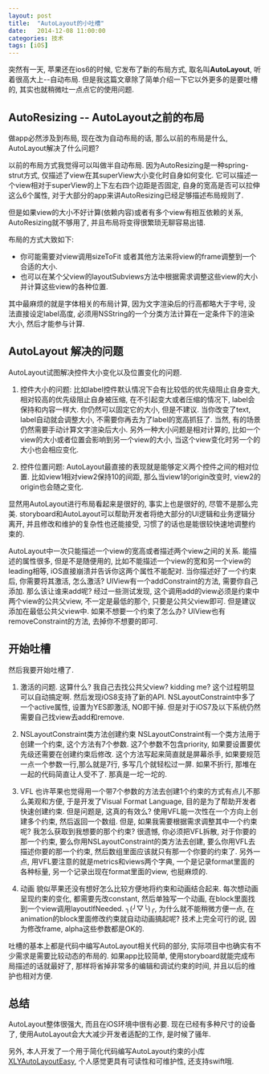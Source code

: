 ```yaml
---
layout: post
title:  "AutoLayout的小吐槽"
date:   2014-12-08 11:00:00
categories: 技术
tags: [iOS]
---
```




突然有一天, 苹果还在ios6的时候, 它发布了新的布局方式, 取名叫**AutoLayout**, 听着很高大上--自动布局. 但是我这篇文章除了简单介绍一下它以外更多的是要吐槽的, 其实也就稍微吐一点点它的使用问题.

## AutoResizing -- AutoLayout之前的布局

做app必然涉及到布局, 现在改为自动布局的话, 那么以前的布局是什么, AutoLayout解决了什么问题?

 以前的布局方式我觉得可以叫做半自动布局. 因为AutoResizing是一种spring-strut方式, 仅描述了view在其superView大小变化时自身如何变化. 它可以描述一个view相对于superView的上下左右四个边距是否固定, 自身的宽高是否可以拉伸这么6个属性, 对于大部分的app来讲AutoResizing已经足够描述布局规则了. 
 
 但是如果view的大小不好计算(依赖内容)或者有多个view有相互依赖的关系, AutoResizing就不够用了, 并且布局将变得很繁琐无聊容易出错.
 
 布局的方式大致如下:
 
 - 你可能需要对view调用sizeToFit 或者其他方法来将view的frame调整到一个合适的大小.
 - 也可以在某个父view的layoutSubviews方法中根据需求调整这些view的大小并计算这些view的各种位置. 
 
其中最麻烦的就是字体相关的布局计算, 因为文字渲染后的行高都略大于字号, 没法直接设定label高度, 必须用NSString的一个分类方法计算在一定条件下的渲染大小, 然后才能参与计算.

## AutoLayout 解决的问题

AutoLayout试图解决控件大小变化以及位置变化的问题. 

1. 控件大小的问题: 比如label控件默认情况下会有比较低的优先级阻止自身变大, 相对较高的优先级阻止自身被压缩, 在不引起变大或者压缩的情况下, label会保持和内容一样大. 你仍然可以固定它的大小, 但是不建议. 当你改变了text, label自动就会调整大小, 不需要你再去为了label的宽高抓狂了. 当然, 有的场景仍然需要手动计算文字渲染后大小.  另外一种大小问题是相对计算的, 比如一个view的大小或者位置会影响到另一个view的大小, 当这个view变化时另一个的大小也会相应变化.

2.  控件位置问题: AutoLayout最直接的表现就是能够定义两个控件之间的相对位置. 比如view1相对view2保持10的间距, 那么当view1的origin改变时, view2的origin也会随之变化.

显然用AutoLayout进行布局看起来是很好的, 事实上也是很好的, 尽管不是那么完美. storyboard和AutoLayout可以帮助开发者将绝大部分的UI逻辑和业务逻辑分离开, 并且修改和维护的复杂性也还能接受, 习惯了的话也是能很较快速地调整约束的.

AutoLayout中一次只能描述一个view的宽高或者描述两个view之间的关系. 能描述的属性很多, 但是不是随便用的, 比如不能描述一个view的宽和另一个view的leading相等, iOS直接崩溃并告诉你这两个属性不能配对. 当你描述好了一个约束后, 你需要将其激活, 怎么激活? UIView有一个addConstraint的方法, 需要你自己添加. 那么该让谁来add呢? 经过一些测试发现, 这个调用add的view必须是约束中两个view的公共父view, 不一定是最低的那个, 只要是公共父view即可. 但是建议添加在最低公共父view中. 如果不想要一个约束了怎么办? UIView也有removeConstraint的方法, 去掉你不想要的即可.


## 开始吐槽

然后我要开始吐槽了. 

1. 激活的问题.
	这算什么? 我自己去找公共父view? kidding me? 这个过程明显可以自动搞定啊. 然后发现iOS8支持了新的API. NSLayoutConstraint中多了一个active属性, 设置为YES即激活, NO即干掉. 但是对于iOS7及以下系统仍然需要自己找view去add和remove.

2. NSLayoutConstraint类方法创建约束
NSLayoutConstraint有一个类方法用于创建一个约束, 这个方法有7个参数. 这7个参数不包含priority, 如果要设置要优先级还需要在创建约束后修改. 这个方法写起来简直就是屏幕杀手, 如果要规范一点一个参数一行,那么就是7行, 多写几个就轻松过一屏. 如果不折行, 那堆在一起的代码简直让人受不了. 那真是一坨一坨的.

3. VFL
也许苹果也觉得用一个带7个参数的方法去创建1个约束的方式有点儿不那么美观和方便, 于是开发了Visual Format Language, 目的是为了帮助开发者快速创建约束. 但是问题是, 这真的有效么? 使用VFL能一次性在一个方向上创建多个约束, 然后返回一个数组. 但是, 如果我需要根据需求调整其中一个约束呢? 我怎么获取到我想要的那个约束? 很遗憾, 你必须把VFL拆散, 对于你要的那一个约束, 要么你用NSLayoutConstraint的类方法去创建, 要么你用VFL去描述你要的那一个约束, 然后数组里面应该就只有那一个你要的约束了.
另外一点, 用VFL要注意的就是metrics和views两个字典, 一个是记录format里面的各种标量, 另一个记录出现在format里面的view, 也挺麻烦的.

4. 动画
貌似苹果还没有想好怎么比较方便地将约束和动画结合起来. 每次想动画呈现约束的变化, 都需要先改constant, 然后单独写一个动画, 在block里面找到一个view调用layoutIfNeeded. ╮(╯▽╰)╭, 为什么就不能稍微方便一点, 在animation的block里面修改约束就自动动画搞起呢? 技术上完全可行的说, 因为修改frame, alpha这些参数都是OK的.

吐槽的基本上都是代码中编写AutoLayout相关代码的部分, 实际项目中也确实有不少需求是需要比较动态的布局的. 如果app比较简单, 使用storyboard就能完成布局描述的话就最好了, 那样将省掉非常多的编辑和调试约束的时间, 并且以后的维护也相对方便.

## 总结

AutoLayout整体很强大, 而且在iOS环境中很有必要. 现在已经有多种尺寸的设备了, 使用AutoLayout会大大减少开发者适配的工作, 是时候了骚年.

另外, 本人开发了一个用于简化代码编写AutoLayout约束的小库 [XLYAutoLayoutEasy](https://github.com/kaizeiyimi/XLYAutoLayoutEasy), 个人感觉更具有可读性和可维护性, 还支持swift哦.
